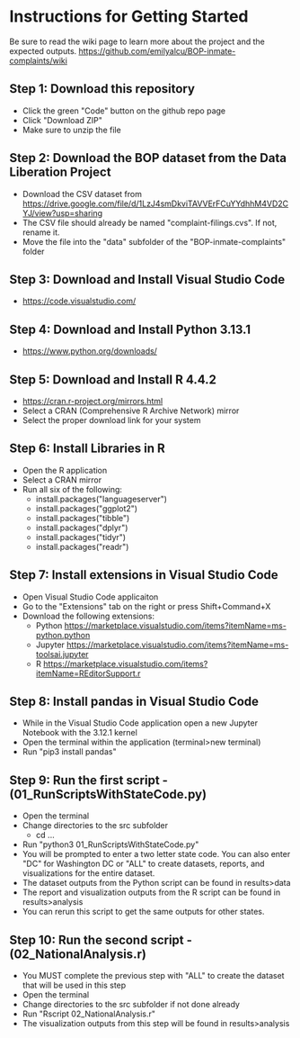 # Instructions for Getting Started

Be sure to read the wiki page to learn more about the project and the expected outputs. https://github.com/emilyalcu/BOP-inmate-complaints/wiki

## Step 1: Download this repository 
- Click the green "Code" button on the github repo page
- Click "Download ZIP"
- Make sure to unzip the file

## Step 2: Download the BOP dataset from the Data Liberation Project
- Download the CSV dataset from https://drive.google.com/file/d/1LzJ4smDkviTAVVErFCuYYdhhM4VD2CYJ/view?usp=sharing
- The CSV file should already be named "complaint-filings.cvs". If not, rename it.
- Move the file into the "data" subfolder of the "BOP-inmate-complaints" folder

## Step 3: Download and Install Visual Studio Code 
- https://code.visualstudio.com/ 

## Step 4: Download and Install Python 3.13.1
- https://www.python.org/downloads/

## Step 5: Download and Install R 4.4.2
- https://cran.r-project.org/mirrors.html
- Select a CRAN (Comprehensive R Archive Network) mirror
- Select the proper download link for your system

## Step 6: Install Libraries in R
- Open the R application
- Select a CRAN mirror 
- Run all six of the following:
    - install.packages("languageserver")
    - install.packages("ggplot2")
    - install.packages("tibble")
    - install.packages("dplyr")
    - install.packages("tidyr")
    - install.packages("readr")

## Step 7: Install extensions in Visual Studio Code
- Open Visual Studio Code applicaiton
- Go to the "Extensions" tab on the right or press Shift+Command+X
- Download the following extensions:
    - Python https://marketplace.visualstudio.com/items?itemName=ms-python.python
    - Jupyter https://marketplace.visualstudio.com/items?itemName=ms-toolsai.jupyter
    - R https://marketplace.visualstudio.com/items?itemName=REditorSupport.r

## Step 8: Install pandas in Visual Studio Code
- While in the Visual Studio Code application open a new Jupyter Notebook with the 3.12.1 kernel
- Open the terminal within the application (terminal>new terminal)
- Run "pip3 install pandas"

## Step 9: Run the first script - (01_RunScriptsWithStateCode.py)
- Open the terminal
- Change directories to the src subfolder
    - cd ...
- Run "python3 01_RunScriptsWithStateCode.py"
- You will be prompted to enter a two letter state code. You can also enter "DC" for Washington DC or "ALL" to create datasets, reports, and visualizations for the entire dataset.
- The dataset outputs from the Python script can be found in results>data
- The report and visualization outputs from the R script can be found in results>analysis
- You can rerun this script to get the same outputs for other states.

## Step 10: Run the second script - (02_NationalAnalysis.r)
- You MUST complete the previous step with "ALL" to create the dataset that will be used in this step
- Open the terminal 
- Change directories to the src subfolder if not done already 
- Run "Rscript 02_NationalAnalysis.r"
- The visualization outputs from this step will be found in results>analysis
